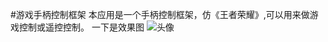 ﻿#游戏手柄控制框架
 本应用是一个手柄控制框架，仿《王者荣耀》,可以用来做游戏控制或遥控控制。
一下是效果图
![头像](https://github.com/724898928/ThingsController/tree/master/app/src/main/java/com/lixin/assets/thingController.png)

